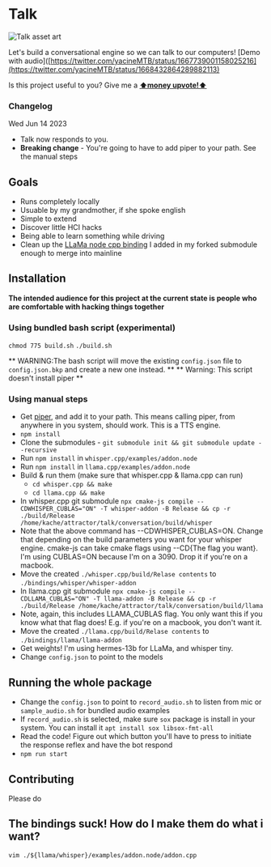# Talk
![Talk asset art](https://github.com/yacineMTB/talk/blob/master/assets/talklogo.png?raw=true)

Let's build a conversational engine so we can talk to our computers! [Demo with audio]([https://twitter.com/yacineMTB/status/1667739001158025216](https://twitter.com/yacineMTB/status/1668432864289882113)

Is this project useful to you? Give me a [**⬆money upvote!⬆**](https://donate.stripe.com/fZedSC6tOdvF7ew9AD)

### Changelog
Wed Jun 14 2023
- Talk now responds to you.
- **Breaking change** - You're going to have to add piper to your path. See the manual steps

## Goals
- Runs completely locally
- Usuable by my grandmother, if she spoke english
- Simple to extend
- Discover little HCI hacks
- Being able to learn something while driving
- Clean up the [LLaMa node cpp binding](https://github.com/yacineMTB/llama.cpp/blob/cf70f603d5a50f553c022a3017ee901afc237236/examples/addon.node/addon.cpp) I added in my forked submodule enough to merge into mainline

## Installation

**The intended audience for this project at the current state is people who are comfortable with hacking things together**

### Using bundled bash script (experimental)

`chmod 775 build.sh`
`./build.sh`

** WARNING:The bash script will move the existing `config.json` file to `config.json.bkp` and create a new one instead. **
** Warning: This script doesn't install piper **

### Using manual steps 
- Get [piper](https://github.com/rhasspy/piper/), and add it to your path. This means calling piper, from anywhere in you system, should work. This is a TTS engine.
- `npm install` 
- Clone the submodules - `git submodule init && git submodule update --recursive`
- Run `npm install` in `whisper.cpp/examples/addon.node`
- Run `npm install` in `llama.cpp/examples/addon.node`
- Build & run them (make sure that whisper.cpp & llama.cpp can run)
  -  `cd whisper.cpp && make`
  -  `cd llama.cpp && make`
- In whisper.cpp git submodule `npx cmake-js compile --CDWHISPER_CUBLAS="ON" -T whisper-addon -B Release && cp -r ./build/Release  /home/kache/attractor/talk/conversation/build/whisper`
- Note that the above command has --CDWHISPER_CUBLAS=ON. Change that depending on the build parameters you want for your whisper engine. cmake-js can take cmake flags using --CD{The flag you want}. I'm using CUBLAS=ON because I'm on a 3090. Drop it if you're on a macbook. 
- Move the created `./whisper.cpp/build/Relase contents` to `./bindings/whisper/whisper-addon`
- In llama.cpp git submodule `npx cmake-js compile --CDLLAMA_CUBLAS="ON" -T llama-addon -B Release && cp -r ./build/Release /home/kache/attractor/talk/conversation/build/llama`
- Note, again, this includes LLAMA_CUBLAS flag. You only want this if you know what that flag does! E.g. if you're on a macbook, you don't want it.
- Move the created `./llama.cpp/build/Relase contents` to `./bindings/llama/llama-addon`
- Get weights! I'm using hermes-13b for LLaMa, and whisper tiny.
- Change `config.json` to point to the models 

## Running the whole package
- Change the `config.json` to point to `record_audio.sh` to listen from mic or `sample_audio.sh` for bundled audio examples
- If `record_audio.sh` is selected, make sure `sox` package is install in your system. You can install it `apt install sox libsox-fmt-all`
- Read the code! Figure out which button you'll have to press to initiate the response reflex and have the bot respond
- `npm run start` 

## Contributing
Please do

## The bindings suck! How do I make them do what i want? 
`vim ./${llama/whisper}/examples/addon.node/addon.cpp`
